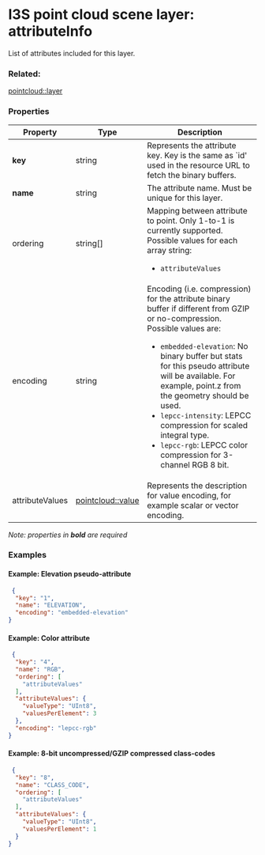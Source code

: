 # I3S point cloud scene layer: attributeInfo

List of attributes included for this layer.

### Related:

[pointcloud::layer](layer.md)
### Properties

| Property | Type | Description |
| --- | --- | --- |
| **key** | string | Represents the attribute key. Key is the same as `id' used in the resource URL to fetch the binary buffers. |
| **name** | string | The attribute name. Must be unique for this layer. |
| ordering | string[] | Mapping between attribute to point. Only 1-to-1 is currently supported.<div>Possible values for each array string:<ul><li>`attributeValues`</li></ul></div> |
| encoding | string | Encoding (i.e. compression) for the attribute binary buffer if different from GZIP or no-compression.<div>Possible values are:<ul><li>`embedded-elevation`: No binary buffer but stats for this pseudo attribute will be available. For example, point.z from the geometry should be used.</li><li>`lepcc-intensity`: LEPCC compression for scaled integral type.</li><li>`lepcc-rgb`: LEPCC color compression for 3-channel RGB 8 bit.</li></ul></div> |
| attributeValues | [pointcloud::value](value.md) | Represents the description for value encoding, for example scalar or vector encoding. |

*Note: properties in **bold** are required*

### Examples 

#### Example: Elevation pseudo-attribute 

```json
 {
  "key": "1",
  "name": "ELEVATION",
  "encoding": "embedded-elevation"
} 
````

#### Example: Color attribute 

```json
 {
  "key": "4",
  "name": "RGB",
  "ordering": [
    "attributeValues"
  ],
  "attributeValues": {
    "valueType": "UInt8",
    "valuesPerElement": 3
  },
  "encoding": "lepcc-rgb"
} 
````

#### Example: 8-bit uncompressed/GZIP compressed class-codes 

```json
 {
  "key": "8",
  "name": "CLASS_CODE",
  "ordering": [
    "attributeValues"
  ],
  "attributeValues": {
    "valueType": "UInt8",
    "valuesPerElement": 1
  }
} 
````

